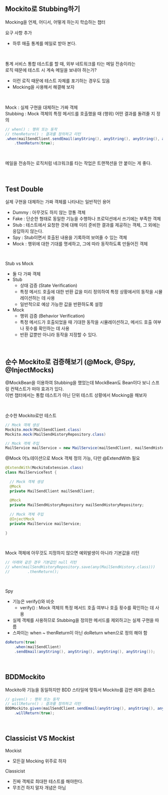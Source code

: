 
## Mockito로 Stubbing하기

Mocking을 언제, 어디서, 어떻게 하는지 학습하는 챕터

요구 사항 추가
- 하루 매출 통계를 메일로 받아 본다.

<br />

통계 서비스 통합 테스트를 할 때, 외부 네트워크를 타는 메일 전송이라는   
로직 때문에 테스트 시 계속 메일을 보내야 하는가?
- 이런 로직 때문에 테스트 자체를 포기하는 경우도 있음
- Mocking을 사용해서 해결해 보자

<br />

Mock : 실제 구현을 대체하는 가짜 객체  
Stubbing : Mock 객체의 특정 메서드를 호출했을 때 (행위) 어떤 결과를 돌려줄 지 정의  
```java
// when() : 행위 또는 동작
// thenReturn() : 결과를 정의하고 리턴
.when(mailSendClient.sendEmail(anyString(), anyString(), anyString(), anyString()))
	.thenReturn(true);
```

<br />

메일을 전송하는 로직처럼 네크워크를 타는 작업은 트랜잭션을 안 붙이는 게 좋다.

<br />

## Test Double

실제 구현을 대체하는 가짜 객체를 나타내는 일반적인 용어
- Dummy : 아무것도 하지 않는 깡통 객체
- Fake : 단순한 형태로 동일한 기능을 수행하나 프로덕션에서 쓰기에는 부족한 객체
- Stub : 테스트에서 요청한 것에 대해 미리 준비한 결과를 제공하는 객체, 그 외에는 응답하지 않는다.
- Spy : Stub이면서 호출된 내용을 기록하여 보여줄 수 있는 객체
- Mock : 행위에 대한 기대를 명세하고, 그에 따라 동작하도록 만들어진 객체

<br />

Stub vs Mock
- 둘 다 가짜 객체
- Stub
  - 상태 검증 (State Verification)
  - 특정 메서드 호출에 대한 반환 값을 미리 정의하여 특정 상황에서의 동작을 시뮬레이션하는 데 사용
  - 일반적으로 예상 가능한 값을 반환하도록 설정
- Mock
  - 행위 검증 (Behavior Verification)
  - 특정 메서드가 호출되었을 때 기대한 동작을 시뮬레이션하고, 메서드 호출 여부나 횟수를 확인하는 데 사용
  - 반환 값뿐만 아니라 동작을 지정할 수 있다.

<br />

## 순수 Mockito로 검증해보기 (@Mock, @Spy, @InjectMocks)

@MockBean을 이용하여 Stubbing을 했었는데 MockBean도 Bean이다 보니 스프링 컨텍스트가 떠야 효과가 있다.  
이번 챕터에서는 통합 테스트가 아닌 단위 테스트 상황에서 Mocking을 해보자

<br />

순수한 Mockito로만 테스트
```java
// Mock 객체 생성
Mockito.mock(MailSendClient.class)
Mockito.mock(MailSendHistoryRepository.class)

// Mock 객체 주입
MailService mailService = new MailService(mailSendClient, mailSendHistoryRepository);
```

@Mock 어노테이션으로 Mock 객체 정의 가능, 다만 @ExtendWith 필요
```java
@ExtendWith(MockitoExtension.class)
class MailServiceTest {
    
  // Mock 객체 생성
  @Mock
  private MailSendClient mailSendClient;
  
  @Mock
  private MailSendHistoryRepository mailSendHistoryRepository;
  
  // Mock 객체 주입
  @InjectMock
  private MailService mailService;
  
}
```

<br />

Mock 객체에 아무것도 지정하지 않으면 예외발생이 아니라 기본값을 리턴
```java
// 아래와 같은 경우 기본값인 null 리턴
// when(mailSendHistoryRepository.save(any(MailSendHistory.class)))
//        .thenReturn();
```

<br />

Spy
- 기능은 verify()와 비슷
  - verify() : Mock 객체의 특정 메서드 호출 여부나 호출 횟수를 확인하는 데 사용
- 실제 객체를 사용하므로 Stubbing을 정의한 메서드를 제외하고는 실제 구현을 따름
- 스파이는 when ~ thenReturn이 아닌 doReturn when으로 정의 해야 함
```java
doReturn(true)
    .when(mailSendClient)
    .sendEmail(anyString(), anyString(), anyString(), anyString());
```

<br />

## BDDMockito

Mockito와 기능을 동일하지만 BDD 스타일에 맞춰서 Mockito를 감싼 래퍼 클래스
```java
// given() : 행위 또는 동작
// willReturn() : 결과를 정의하고 리턴
BDDMockito.given(mailSendClient.sendEmail(anyString(), anyString(), anyString(), anyString()))
	.willReturn(true);
```

<br />

## Classicist VS Mockist

Mockist

- 모든걸 Mocking 위주로 하자

Classicist

- 진짜 객체로 최대한 테스트를 해야한다.
- 무조건 하지 말자 개념은 아님

